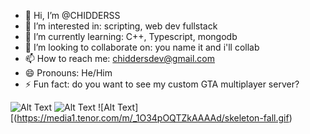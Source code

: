 - 👋 Hi, I’m @CHIDDERSS
- 👀 I’m interested in: scripting, web dev fullstack
- 🌱 I’m currently learning: C++, Typescript, mongodb
- 💞️ I’m looking to collaborate on: you name it and i'll collab
- 📫 How to reach me: chiddersdev@gmail.com
- 😄 Pronouns: He/Him
- ⚡ Fun fact: do you want to see my custom GTA multiplayer server?

![Alt Text](https://media.tenor.com/G9td0kkOSjsAAAAi/cat-meme-kiss.gif) ![Alt Text](https://media.tenor.com/aSHBPR_gCXQAAAAi/shocked-surprised.gif)
![Alt Text][(https://media1.tenor.com/m/_1O34pOQTZkAAAAd/skeleton-fall.gif)

<!---
CHIDDERSS/CHIDDERSS is a ✨ special ✨ repository because its `README.md` (this file) appears on your GitHub profile.
You can click the Preview link to take a look at your changes.
--->
